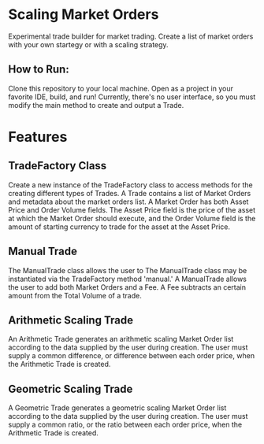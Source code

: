 # Scaling Market Orders
Experimental trade builder for market trading. Create a list of market orders with your own startegy or with a scaling strategy.

## How to Run:
Clone this repository to your local machine. Open as a project in your favorite IDE, build, and run! Currently, there's no user interface, so you must modify the main method to create and output a Trade.

# Features
## TradeFactory Class
Create a new instance of the TradeFactory class to access methods for the creating different types of Trades. A Trade contains a list of Market Orders and metadata about the market orders list. A Market Order has both Asset Price and Order Volume fields. The Asset Price field is the price of the asset at which the Market Order should execute, and the Order Volume field is the amount of starting currency to trade for the asset at the Asset Price.

## Manual Trade
The ManualTrade class allows the user to The ManualTrade class may be instantiated via the TradeFactory method 'manual.' A ManualTrade allows the user to add both Market Orders and a Fee. A Fee subtracts an certain amount from the Total Volume of a trade.

## Arithmetic Scaling Trade
An Arithmetic Trade generates an arithmetic scaling Market Order list according to the data supplied by the user during creation. The user must supply a common difference, or difference between each order price, when the Arithmetic Trade is created.

## Geometric Scaling Trade
A Geometric Trade generates a geometric scaling Market Order list according to the data supplied by the user during creation. The user must supply a common ratio, or the ratio between each order price, when the Arithmetic Trade is created.

